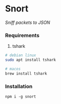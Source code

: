 # Snort

*Sniff packets to JSON*

### Requirements

1. tshark

```bash
# debian linux
sudo apt install tshark

# macos
brew install tshark
```
### Installation

`npm i -g snort`
